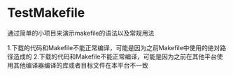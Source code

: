 # TestMakefile



通过简单的小项目来演示makefile的语法以及常规用法

1.下载的代码和Makefile不能正常编译，可能是因为之前Makefile中使用的绝对路径造成的
2.下载的代码和Makefile不能正常编译，可能是因为之前在其他平台使用其他编译器编译的库或者目标文件在本平台不一致
